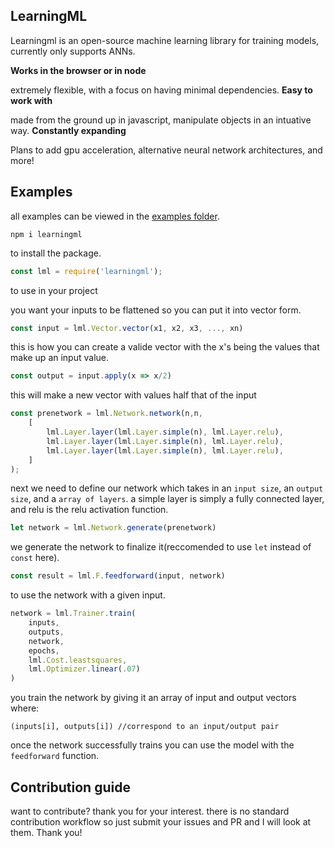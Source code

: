 ## LearningML

Learningml is an open-source machine learning library for training models, currently only supports ANNs.

**Works in the browser or in node**

extremely flexible, with a focus on having minimal dependencies.
**Easy to work with**

made from the ground up in javascript, manipulate objects in an intuative way.
**Constantly expanding**

Plans to add gpu acceleration, alternative neural network architectures, and more!

## Examples
all examples can be viewed in the [examples folder](https://github.com/RobertIsmo/learningml/tree/master/examples).

    npm i learningml
to install the package.

```js
const lml = require('learningml');
```
to use in your project

you want your inputs to be flattened so you can put it into vector form.
```js
const input = lml.Vector.vector(x1, x2, x3, ..., xn)
```
this is how you can create a valide vector with the x's being the values that make up an input value.

```js
const output = input.apply(x => x/2)
```
this will make a new vector with values half that of the input

```js
const prenetwork = lml.Network.network(n,n,
	[
		lml.Layer.layer(lml.Layer.simple(n), lml.Layer.relu),
		lml.Layer.layer(lml.Layer.simple(n), lml.Layer.relu),
		lml.Layer.layer(lml.Layer.simple(n), lml.Layer.relu),
	]
);
```
next we need to define our network which takes in an `input size`, an `output size`, and a `array of layers`. a simple layer is simply a fully connected layer, and relu is the relu activation function.

```js
let network = lml.Network.generate(prenetwork)
```
we generate the network to finalize it(reccomended to use `let` instead of `const` here).

```js
const result = lml.F.feedforward(input, network)
```
to use the network with a given input.

```js
network = lml.Trainer.train(
	inputs,
	outputs,
	network,
	epochs,
	lml.Cost.leastsquares,
	lml.Optimizer.linear(.07)
)
```
you train the network by giving it an array of input and output vectors where:
```
(inputs[i], outputs[i]) //correspond to an input/output pair
```

once the network successfully trains you can use the model with the `feedforward` function.

## Contribution guide
want to contribute? thank you for your interest. there is no standard contribution workflow so just submit your issues and PR and I will look at them. Thank you!
